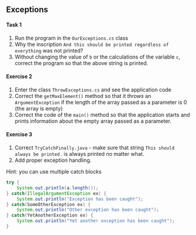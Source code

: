 ## Exceptions

#### Task 1
1. Run the program in the `OurExceptions.cs` class
2. Why the inscription `And this should be printed regardless of everything` was not printed?
3. Without changing the value of `b` or the calculations of the variable `c`, correct the program so that the above string is printed.


#### Exercise 2
1. Enter the class `ThrowExceptions.cs` and see the application code
2. Correct the `getMaxElement()` method so that it *throws* an `ArgumentException` if the length of the array passed as a parameter is 0 (the array is empty)
3. Correct the code of the `main()` method so that the application starts and prints information about the empty array passed as a parameter.

#### Exercise 3
1. Correct `TryCatchFinally.java` - make sure that string `This should always be printed.` is always printed no matter what.
2. Add proper exception handling.

Hint: you can use multiple catch blocks
```java
try {
    System.out.println(a.length());
} catch(IllegalArgumentException ex) {
    System.out.println("Exception has been caught");
} catch(SomeOtherException ex) {
    System.out.println("Other exception has been caught");
} catch(YetAnotherException ex) {
    System.out.println("Yet another exception has been caught");
}
```